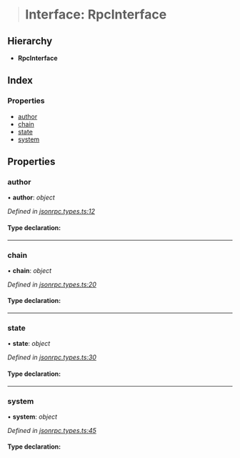 > # Interface: RpcInterface

## Hierarchy

* **RpcInterface**

## Index

### Properties

* [author](_jsonrpc_types_.rpcinterface.md#author)
* [chain](_jsonrpc_types_.rpcinterface.md#chain)
* [state](_jsonrpc_types_.rpcinterface.md#state)
* [system](_jsonrpc_types_.rpcinterface.md#system)

## Properties

###  author

• **author**: *object*

*Defined in [jsonrpc.types.ts:12](https://github.com/polkadot-js/api/blob/908e9a8/packages/rpc-core/src/jsonrpc.types.ts#L12)*

#### Type declaration:

___

###  chain

• **chain**: *object*

*Defined in [jsonrpc.types.ts:20](https://github.com/polkadot-js/api/blob/908e9a8/packages/rpc-core/src/jsonrpc.types.ts#L20)*

#### Type declaration:

___

###  state

• **state**: *object*

*Defined in [jsonrpc.types.ts:30](https://github.com/polkadot-js/api/blob/908e9a8/packages/rpc-core/src/jsonrpc.types.ts#L30)*

#### Type declaration:

___

###  system

• **system**: *object*

*Defined in [jsonrpc.types.ts:45](https://github.com/polkadot-js/api/blob/908e9a8/packages/rpc-core/src/jsonrpc.types.ts#L45)*

#### Type declaration: